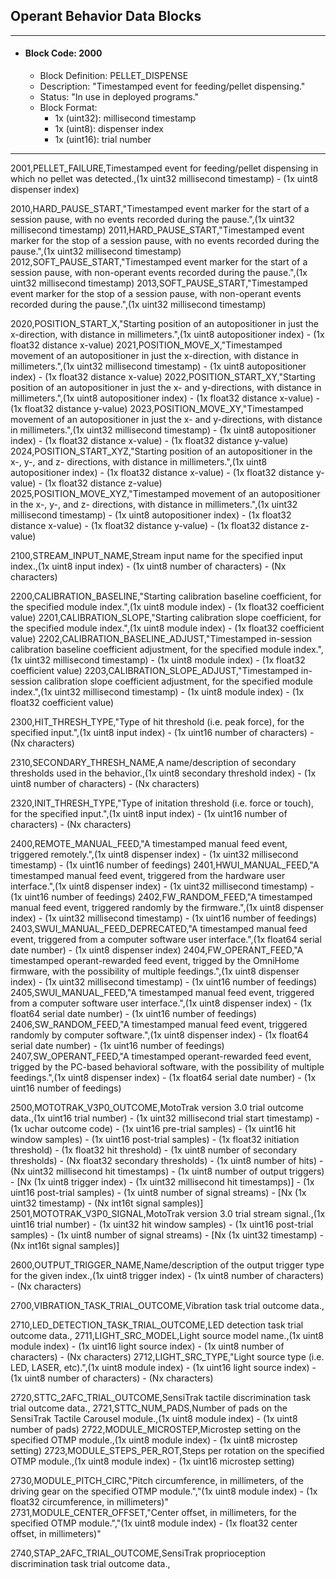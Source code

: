 ## Operant Behavior Data Blocks

---

* #### Block Code: 2000
  * Block Definition: PELLET_DISPENSE
  * Description: "Timestamped event for feeding/pellet dispensing."
  * Status: "In use in deployed programs."
  * Block Format:
    * 1x (uint32): millisecond timestamp
    * 1x (uint8): dispenser index
    * 1x (uint16): trial number

---

2001,PELLET_FAILURE,Timestamped event for feeding/pellet dispensing in which no pellet was detected.,(1x uint32 millisecond timestamp) - (1x uint8 dispenser index)

2010,HARD_PAUSE_START,"Timestamped event marker for the start of a session pause, with no events recorded during the pause.",(1x uint32 millisecond timestamp)
2011,HARD_PAUSE_START,"Timestamped event marker for the stop of a session pause, with no events recorded during the pause.",(1x uint32 millisecond timestamp)
2012,SOFT_PAUSE_START,"Timestamped event marker for the start of a session pause, with non-operant events recorded during the pause.",(1x uint32 millisecond timestamp)
2013,SOFT_PAUSE_START,"Timestamped event marker for the stop of a session pause, with non-operant events recorded during the pause.",(1x uint32 millisecond timestamp)

2020,POSITION_START_X,"Starting position of an autopositioner in just the x-direction, with distance in millimeters.",(1x uint8 autopositioner index) - (1x float32 distance x-value)
2021,POSITION_MOVE_X,"Timestamped movement of an autopositioner in just the x-direction, with distance in millimeters.",(1x uint32 millisecond timestamp) - (1x uint8 autopositioner index) - (1x float32 distance x-value)
2022,POSITION_START_XY,"Starting position of an autopositioner in just the x- and y-directions, with distance in millimeters.",(1x uint8 autopositioner index) - (1x float32 distance x-value) - (1x float32 distance y-value)
2023,POSITION_MOVE_XY,"Timestamped movement of an autopositioner in just the x- and y-directions, with distance in millimeters.",(1x uint32 millisecond timestamp) - (1x uint8 autopositioner index) - (1x float32 distance x-value) - (1x float32 distance y-value)
2024,POSITION_START_XYZ,"Starting position of an autopositioner in the x-, y-, and z- directions, with distance in millimeters.",(1x uint8 autopositioner index) - (1x float32 distance x-value) - (1x float32 distance y-value) - (1x float32 distance z-value)
2025,POSITION_MOVE_XYZ,"Timestamped movement of an autopositioner in the x-, y-, and z- directions, with distance in millimeters.",(1x uint32 millisecond timestamp) - (1x uint8 autopositioner index) - (1x float32 distance x-value) - (1x float32 distance y-value) - (1x float32 distance z-value)

2100,STREAM_INPUT_NAME,Stream input name for the specified input index.,(1x uint8 input index) - (1x uint8 number of characters) - (Nx characters)

2200,CALIBRATION_BASELINE,"Starting calibration baseline coefficient, for the specified module index.",(1x uint8 module index) - (1x float32 coefficient value)
2201,CALIBRATION_SLOPE,"Starting calibration slope coefficient, for the specified module index.",(1x uint8 module index) - (1x float32 coefficient value)
2202,CALIBRATION_BASELINE_ADJUST,"Timestamped in-session calibration baseline coefficient adjustment, for the specified module index.",(1x uint32 millisecond timestamp) - (1x uint8 module index) - (1x float32 coefficient value)
2203,CALIBRATION_SLOPE_ADJUST,"Timestamped in-session calibration slope coefficient adjustment, for the specified module index.",(1x uint32 millisecond timestamp) - (1x uint8 module index) - (1x float32 coefficient value)

2300,HIT_THRESH_TYPE,"Type of hit threshold (i.e. peak force), for the specified input.",(1x uint8 input index) - (1x uint16 number of characters) - (Nx characters)

2310,SECONDARY_THRESH_NAME,A name/description of secondary thresholds used in the behavior.,(1x uint8 secondary threshold index) - (1x uint8 number of characters) - (Nx characters)

2320,INIT_THRESH_TYPE,"Type of initation threshold (i.e. force or touch), for the specified input.",(1x uint8 input index) - (1x uint16 number of characters) - (Nx characters)

2400,REMOTE_MANUAL_FEED,"A timestamped manual feed event, triggered remotely.",(1x uint8 dispenser index) - (1x uint32 millisecond timestamp) - (1x uint16 number of feedings)
2401,HWUI_MANUAL_FEED,"A timestamped manual feed event, triggered from the hardware user interface.",(1x uint8 dispenser index) - (1x uint32 millisecond timestamp) - (1x uint16 number of feedings)
2402,FW_RANDOM_FEED,"A timestamped manual feed event, triggered randomly by the firmware.",(1x uint8 dispenser index) - (1x uint32 millisecond timestamp) - (1x uint16 number of feedings)
2403,SWUI_MANUAL_FEED_DEPRECATED,"A timestamped manual feed event, triggered from a computer software user interface.",(1x float64 serial date number) - (1x uint8 dispenser index)
2404,FW_OPERANT_FEED,"A timestamped operant-rewarded feed event, trigged by the OmniHome firmware, with the possibility of multiple feedings.",(1x uint8 dispenser index) - (1x uint32 millisecond timestamp) - (1x uint16 number of feedings)
2405,SWUI_MANUAL_FEED,"A timestamped manual feed event, triggered from a computer software user interface.",(1x uint8 dispenser index) - (1x float64 serial date number) - (1x uint16 number of feedings)
2406,SW_RANDOM_FEED,"A timestamped manual feed event, triggered randomly by computer software.",(1x uint8 dispenser index) - (1x float64 serial date number) - (1x uint16 number of feedings)
2407,SW_OPERANT_FEED,"A timestamped operant-rewarded feed event, trigged by the PC-based behavioral software, with the possibility of multiple feedings.",(1x uint8 dispenser index) - (1x float64 serial date number) - (1x uint16 number of feedings)

2500,MOTOTRAK_V3P0_OUTCOME,MotoTrak version 3.0 trial outcome data.,(1x uint16 trial number) - (1x uint32 millisecond trial start timestamp) - (1x uchar outcome code) - (1x uint16 pre-trial samples) - (1x uint16 hit window samples) - (1x uint16 post-trial samples) - (1x float32 initiation threshold) - (1x float32 hit threshold) - (1x uint8 number of secondary thresholds) - (Nx float32 secondary thresholds) - (1x uint8 number of hits) - (Nx uint32 millisecond hit timestamps) - (1x uint8 number of output triggers) - [Nx (1x uint8 trigger index) - (1x uint32 millisecond hit timestamps)] - (1x uint16 post-trial samples) - (1x uint8 number of signal streams) - [Nx (1x uint32 timestamp) - (Nx int16t signal samples)]
2501,MOTOTRAK_V3P0_SIGNAL,MotoTrak version 3.0 trial stream signal.,(1x uint16 trial number) - (1x uint32 hit window samples) - (1x uint16 post-trial samples) - (1x uint8 number of signal streams) - [Nx (1x uint32 timestamp) - (Nx int16t signal samples)]

2600,OUTPUT_TRIGGER_NAME,Name/description of the output trigger type for the given index.,(1x uint8 trigger index) - (1x uint8 number of characters) - (Nx characters)

2700,VIBRATION_TASK_TRIAL_OUTCOME,Vibration task trial outcome data.,

2710,LED_DETECTION_TASK_TRIAL_OUTCOME,LED detection task trial outcome data.,
2711,LIGHT_SRC_MODEL,Light source model name.,(1x uint8 module index) - (1x uint16 light source index) - (1x uint8 number of characters) - (Nx characters)
2712,LIGHT_SRC_TYPE,"Light source type (i.e. LED, LASER, etc).",(1x uint8 module index) - (1x uint16 light source index) - (1x uint8 number of characters) - (Nx characters)

2720,STTC_2AFC_TRIAL_OUTCOME,SensiTrak tactile discrimination task trial outcome data.,
2721,STTC_NUM_PADS,Number of pads on the SensiTrak Tactile Carousel module.,(1x uint8 module index) - (1x uint8 number of pads)
2722,MODULE_MICROSTEP,Microstep setting on the specified OTMP module.,(1x uint8 module index) - (1x uint8 microstep setting)
2723,MODULE_STEPS_PER_ROT,Steps per rotation on the specified OTMP module.,(1x uint8 module index) - (1x uint16 microstep setting)

2730,MODULE_PITCH_CIRC,"Pitch circumference, in millimeters, of the driving gear on the specified OTMP module.","(1x uint8 module index) - (1x float32 circumference, in millimeters)"
2731,MODULE_CENTER_OFFSET,"Center offset, in millimeters, for the specified OTMP module.","(1x uint8 module index) - (1x float32 center offset, in millimeters)"

2740,STAP_2AFC_TRIAL_OUTCOME,SensiTrak proprioception discrimination task trial outcome data.,
